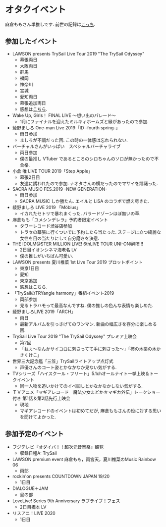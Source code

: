 # オタクイベント
麻倉ももさん単推しです. 前世の記録は[こっち](http://twpf.jp/o_peachy_o).
## 参加したイベント
* LAWSON presents TrySail Live Tour 2019 "The TrySail Odyssey"
    * 幕張両日
    * 大阪両日
    * 群馬
    * 福岡
    * 神奈川
    * 宮城
    * 愛知両日
    * 幕張追加両日
    * 感想は[こちら](https://myidentification.hatenadiary.jp/entry/2019/08/05/163432).
* Wake Up, Girls！ FINAL LIVE ～想い出のパレード～
    * 1月にファイナルを迎えたミルキィホームズと縁があったので参加.
* 綾野ましろ One-man Live 2019「ID -fourth spring-」
    * 両日参加
    * ましろが不調だった回. この時の一体感は忘れられない.
* バーチャルさんがいっぱい　スペシャルバーチャライブ
    * 両日参加
    * 僕の最推し VTuber であるところのシロちゃんのソロが無かったので不合格.
* 小倉 唯 LIVE TOUR 2019「Step Apple」
    * 幕張2日目
    * 友達に誘われたので参加. ナオタさんの横だったのでマサイを躊躇った.
* SACRA MUSIC FES.2019 -NEW GENERATION-
    * 両日参加
    * SACRA MUSIC しか勝たん. エイルと LiSA のコラボで燃え尽きた.
* 綾野ましろ LIVE 2019 「Möbius」
    * イカれたセトリで暴れまくった. バラードゾーンほぼ無いの草.
* 麻倉もも「ユメシンデレラ」予約者限定イベント
    * タワーレコード渋谷店参加
    * トラセの幕張に行くついでに予約したら当たった. ステージに立つ綺麗な女性を目の当たりにして自分磨きを決意.
* THE IDOLM@STER MILLION LIVE! 6thLIVE TOUR UNI-ON@IR!!!!
    * 2日目イオンシネマ海老名 LV
    * 僕の推しがいちばん可愛い.
* LAWSON presents 夏川椎菜 1st Live Tour 2019 プロットポイント
    * 東京1日目
    * 愛知
    * 東京追加
    * 感想は[こちら](https://myidentification.hatenadiary.jp/entry/2019/11/07/194019).
* 「TrySailのTRYangle harmony」番組イベント2019
    * 両部参加
    * 見るトラハモって最高なんですね. 僕の推しの色んな表情も楽しめた.
* 綾野ましろLIVE 2019「ARCH」
    * 両日
    * 最新アルバムを引っさげてのワンマン. 新曲の幅広さを存分に楽しめる回.
* TrySail Live Tour 2019 "The TrySail Odyssey" プレミア上映会
    * 第2回
    * 「ねぇ～なんかサイコロに刺さってて手に刺さった～」「柿の木栗の木かきくけこ」
* 世界三大記念艦「三笠」TrySailライトアップ点灯式
    * 声優さんのコート姿とかなかなか見ない気がする.
* TVシリーズ「ハイスクール・フリート」5.1chオールナイト一挙上映＆トークイベント
    * 同一人物を追いかけてのイベ回しとかなかなかしない気がする.
* ＴＶアニメ「マギアレコード　魔法少女まどか☆マギカ外伝」トークショー付き 第1話＆第2話先行上映会
    * 現地
    * マギアレコードのイベントは初めてだが, 麻倉ももさんの役に対する思いを聞けてよかった.

## 参加予定のイベント
* フジテレビ『オダイバ！！超次元音楽祭』観覧
    * 収録日程A: TrySail
* LAWSON premium event 麻倉もも，雨宮天，夏川椎菜のMusic Rainbow 06
    * 両部
* rockin'on presents COUNTDOWN JAPAN 19/20
    * 1日目
* DIALOGUE＋JAM
    * 昼の部
* LoveLive! Series 9th Anniversary ラブライブ！フェス
    * 2日目橋本 LV
* リスアニ！LIVE 2020
    * 1日目
